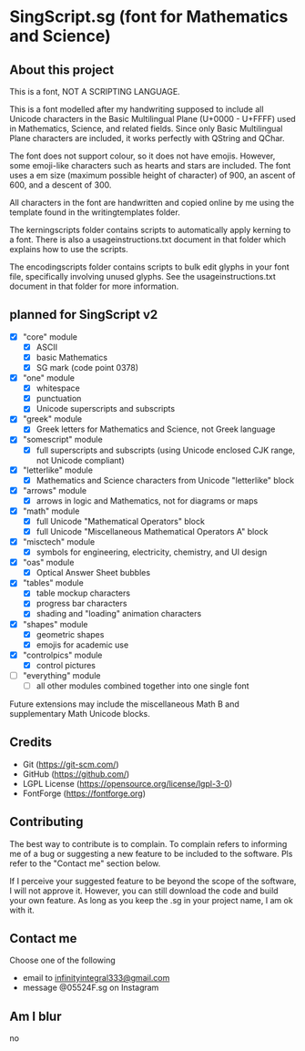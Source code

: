 # SingScript.sg (font for Mathematics and Science)

## About this project

This is a font, NOT A SCRIPTING LANGUAGE.

This is a font modelled after my handwriting supposed to include all Unicode characters in the Basic Multilingual Plane (U+0000 - U+FFFF) used in Mathematics, Science, and related fields. Since only Basic Multilingual Plane characters are included, it works perfectly with QString and QChar.

The font does not support colour, so it does not have emojis. However, some emoji-like characters such as hearts and stars are included. The font uses a em size (maximum possible height of character) of 900, an ascent of 600, and a descent of 300.

All characters in the font are handwritten and copied online by me using the template found in the writingtemplates folder.

The kerningscripts folder contains scripts to automatically apply kerning to a font. There is also a usageinstructions.txt document in that folder which explains how to use the scripts.

The encodingscripts folder contains scripts to bulk edit glyphs in your font file, specifically involving unused glyphs. See the usageinstructions.txt document in that folder for more information.

## planned for SingScript v2
- [x] "core" module
	- [x] ASCII
	- [x] basic Mathematics
	- [x] SG mark (code point 0378)
- [x] "one" module
	- [x] whitespace
	- [x] punctuation
	- [x] Unicode superscripts and subscripts
- [x] "greek" module
	- [x] Greek letters for Mathematics and Science, not Greek language
- [x] "somescript" module
	- [x] full superscripts and subscripts (using Unicode enclosed CJK range, not Unicode compliant)
- [x] "letterlike" module
	- [x] Mathematics and Science characters from Unicode "letterlike" block
- [x] "arrows" module
	- [x] arrows in logic and Mathematics, not for diagrams or maps
- [x] "math" module
	- [x] full Unicode "Mathematical Operators" block
	- [x] full Unicode "Miscellaneous Mathematical Operators A" block
- [x] "misctech" module
	- [x] symbols for engineering, electricity, chemistry, and UI design
- [x] "oas" module
	- [x] Optical Answer Sheet bubbles
- [x] "tables" module
	- [x] table mockup characters
	- [x] progress bar characters
	- [x] shading and "loading" animation characters
- [x] "shapes" module
	- [x] geometric shapes
	- [x] emojis for academic use
- [x] "controlpics" module
	- [x] control pictures
- [ ] "everything" module
	- [ ] all other modules combined together into one single font

Future extensions may include the miscellaneous Math B and supplementary Math Unicode blocks.

## Credits
- Git (https://git-scm.com/)
- GitHub (https://github.com/)
- LGPL License (https://opensource.org/license/lgpl-3-0)
- FontForge (https://fontforge.org)

## Contributing
The best way to contribute is to complain. To complain refers to informing me of a bug or suggesting a new feature to be included to the software. Pls refer to the "Contact me" section below.

If I perceive your suggested feature to be beyond the scope of the software, I will not approve it. However, you can still download the code and build your own feature. As long as you keep the .sg in your project name, I am ok with it.

## Contact me
Choose one of the following
- email to infinityintegral333@gmail.com
- message @05524F.sg on Instagram

## Am I blur
no

